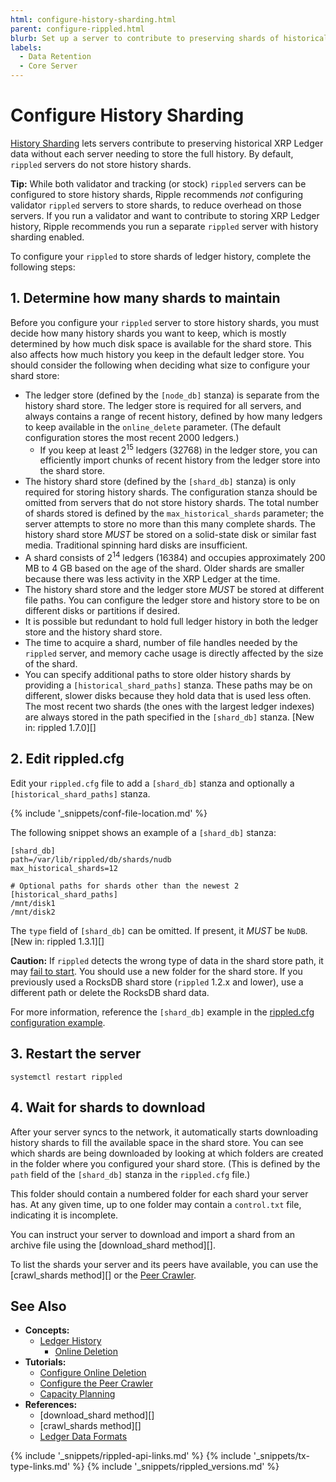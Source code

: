 ```yaml
---
html: configure-history-sharding.html
parent: configure-rippled.html
blurb: Set up a server to contribute to preserving shards of historical XRP Ledger data.
labels:
  - Data Retention
  - Core Server
---
```

# Configure History Sharding

[History Sharding](history-sharding.html) lets servers contribute to preserving historical XRP Ledger data without each server needing to store the full history. By default, `rippled` servers do not store history shards.

**Tip:** While both validator and tracking (or stock) `rippled` servers can be configured to store history shards, Ripple recommends _not_ configuring validator `rippled` servers to store shards, to reduce overhead on those servers. If you run a validator and want to contribute to storing XRP Ledger history, Ripple recommends you run a separate `rippled` server with history sharding enabled.

To configure your `rippled` to store shards of ledger history, complete the following steps:

## 1. Determine how many shards to maintain

Before you configure your `rippled` server to store history shards, you must decide how many history shards you want to keep, which is mostly determined by how much disk space is available for the shard store. This also affects how much history you keep in the default ledger store. You should consider the following when deciding what size to configure your shard store:

- The ledger store (defined by the `[node_db]` stanza) is separate from the history shard store. The ledger store is required for all servers, and always contains a range of recent history, defined by how many ledgers to keep available in the `online_delete` parameter. (The default configuration stores the most recent 2000 ledgers.)
    - If you keep at least 2<sup>15</sup> ledgers (32768) in the ledger store, you can efficiently import chunks of recent history from the ledger store into the shard store.
- The history shard store (defined by the `[shard_db]` stanza) is only required for storing history shards. The configuration stanza should be omitted from servers that do not store history shards. The total number of shards stored is defined by the `max_historical_shards` parameter; the server attempts to store no more than this many complete shards. The history shard store _MUST_ be stored on a solid-state disk or similar fast media. Traditional spinning hard disks are insufficient.
- A shard consists of 2<sup>14</sup> ledgers (16384) and occupies approximately 200 MB to 4 GB based on the age of the shard. Older shards are smaller because there was less activity in the XRP Ledger at the time.
- The history shard store and the ledger store _MUST_ be stored at different file paths. You can configure the ledger store and history store to be on different disks or partitions if desired.
- It is possible but redundant to hold full ledger history in both the ledger store and the history shard store.
- The time to acquire a shard, number of file handles needed by the `rippled` server, and memory cache usage is directly affected by the size of the shard.
- You can specify additional paths to store older history shards by providing a `[historical_shard_paths]` stanza. These paths may be on different, slower disks because they hold data that is used less often. The most recent two shards (the ones with the largest ledger indexes) are always stored in the path specified in the `[shard_db]` stanza. [New in: rippled 1.7.0][]

## 2. Edit rippled.cfg

<!-- SPELLING_IGNORE: cfg -->

Edit your `rippled.cfg` file to add a `[shard_db]` stanza and optionally a `[historical_shard_paths]` stanza.

{% include '_snippets/conf-file-location.md' %}<!--_ -->

The following snippet shows an example of a `[shard_db]` stanza:

```
[shard_db]
path=/var/lib/rippled/db/shards/nudb
max_historical_shards=12

# Optional paths for shards other than the newest 2
[historical_shard_paths]
/mnt/disk1
/mnt/disk2
```

The `type` field of `[shard_db]` can be omitted. If present, it _MUST_ be `NuDB`. [New in: rippled 1.3.1][]

**Caution:** If `rippled` detects the wrong type of data in the shard store path, it may [fail to start](server-wont-start.html). You should use a new folder for the shard store. If you previously used a RocksDB shard store (`rippled` 1.2.x and lower), use a different path or delete the RocksDB shard data.

For more information, reference the `[shard_db]` example in the [rippled.cfg configuration example](https://github.com/ripple/rippled/blob/master/cfg/rippled-example.cfg).

## 3. Restart the server

```
systemctl restart rippled
```

## 4. Wait for shards to download

After your server syncs to the network, it automatically starts downloading history shards to fill the available space in the shard store. You can see which shards are being downloaded by looking at which folders are created in the folder where you configured your shard store. (This is defined by the `path` field of the `[shard_db]` stanza in the `rippled.cfg` file.)

This folder should contain a numbered folder for each shard your server has. At any given time, up to one folder may contain a `control.txt` file, indicating it is incomplete.

You can instruct your server to download and import a shard from an archive file using the [download_shard method][].

To list the shards your server and its peers have available, you can use the [crawl_shards method][] or the [Peer Crawler](peer-crawler.html).


## See Also

- **Concepts:**
    - [Ledger History](ledger-history.html)
        - [Online Deletion](online-deletion.html)
- **Tutorials:**
    - [Configure Online Deletion](configure-online-deletion.html)
    - [Configure the Peer Crawler](configure-the-peer-crawler.html)
    - [Capacity Planning](capacity-planning.html)
- **References:**
    - [download_shard method][]
    - [crawl_shards method][]
    - [Ledger Data Formats](ledger-data-formats.html)

<!--{# common link defs #}-->
{% include '_snippets/rippled-api-links.md' %}
{% include '_snippets/tx-type-links.md' %}
{% include '_snippets/rippled_versions.md' %}
